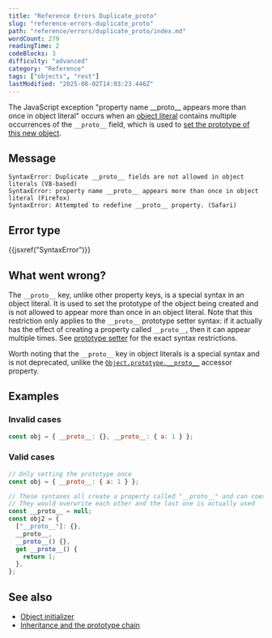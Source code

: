 ```yaml
---
title: "Reference Errors Duplicate_proto"
slug: "reference-errors-duplicate_proto"
path: "reference/errors/duplicate_proto/index.md"
wordCount: 279
readingTime: 2
codeBlocks: 3
difficulty: "advanced"
category: "Reference"
tags: ["objects", "rest"]
lastModified: "2025-08-02T14:03:23.446Z"
---
```



The JavaScript exception "property name \_\_proto\_\_ appears more than once in object literal" occurs when an [object literal](/en-US/docs/Web/JavaScript/Reference/Operators/Object_initializer) contains multiple occurrences of the `__proto__` field, which is used to [set the prototype of this new object](/en-US/docs/Web/JavaScript/Reference/Operators/Object_initializer#prototype_setter).

## Message

```plain
SyntaxError: Duplicate __proto__ fields are not allowed in object literals (V8-based)
SyntaxError: property name __proto__ appears more than once in object literal (Firefox)
SyntaxError: Attempted to redefine __proto__ property. (Safari)
```

## Error type

{{jsxref("SyntaxError")}}

## What went wrong?

The `__proto__` key, unlike other property keys, is a special syntax in an object literal. It is used to set the prototype of the object being created and is not allowed to appear more than once in an object literal. Note that this restriction only applies to the `__proto__` prototype setter syntax: if it actually has the effect of creating a property called `__proto__`, then it can appear multiple times. See [prototype setter](/en-US/docs/Web/JavaScript/Reference/Operators/Object_initializer#prototype_setter) for the exact syntax restrictions.

Worth noting that the `__proto__` key in object literals is a special syntax and is not deprecated, unlike the [`Object.prototype.__proto__`](/en-US/docs/Web/JavaScript/Reference/Global_Objects/Object/proto) accessor property.

## Examples

### Invalid cases

```js example-bad
const obj = { __proto__: {}, __proto__: { a: 1 } };
```

### Valid cases

```js example-good
// Only setting the prototype once
const obj = { __proto__: { a: 1 } };

// These syntaxes all create a property called "__proto__" and can coexist
// They would overwrite each other and the last one is actually used
const __proto__ = null;
const obj2 = {
  ["__proto__"]: {},
  __proto__,
  __proto__() {},
  get __proto__() {
    return 1;
  },
};
```

## See also

- [Object initializer](/en-US/docs/Web/JavaScript/Reference/Operators/Object_initializer)
- [Inheritance and the prototype chain](/en-US/docs/Web/JavaScript/Guide/Inheritance_and_the_prototype_chain)
